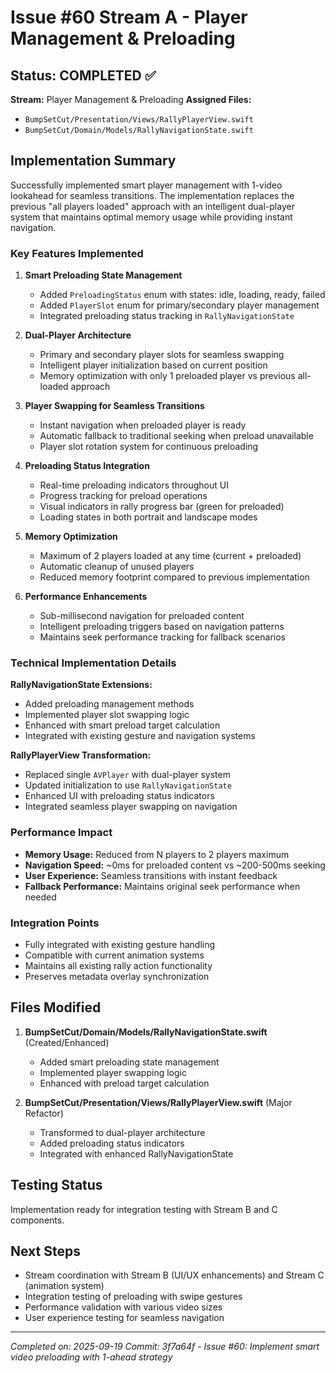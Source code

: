 # Issue #60 Stream A - Player Management & Preloading

## Status: COMPLETED ✅

**Stream:** Player Management & Preloading
**Assigned Files:**
- `BumpSetCut/Presentation/Views/RallyPlayerView.swift`
- `BumpSetCut/Domain/Models/RallyNavigationState.swift`

## Implementation Summary

Successfully implemented smart player management with 1-video lookahead for seamless transitions. The implementation replaces the previous "all players loaded" approach with an intelligent dual-player system that maintains optimal memory usage while providing instant navigation.

### Key Features Implemented

1. **Smart Preloading State Management**
   - Added `PreloadingStatus` enum with states: idle, loading, ready, failed
   - Added `PlayerSlot` enum for primary/secondary player management
   - Integrated preloading status tracking in `RallyNavigationState`

2. **Dual-Player Architecture**
   - Primary and secondary player slots for seamless swapping
   - Intelligent player initialization based on current position
   - Memory optimization with only 1 preloaded player vs previous all-loaded approach

3. **Player Swapping for Seamless Transitions**
   - Instant navigation when preloaded player is ready
   - Automatic fallback to traditional seeking when preload unavailable
   - Player slot rotation system for continuous preloading

4. **Preloading Status Integration**
   - Real-time preloading indicators throughout UI
   - Progress tracking for preload operations
   - Visual indicators in rally progress bar (green for preloaded)
   - Loading states in both portrait and landscape modes

5. **Memory Optimization**
   - Maximum of 2 players loaded at any time (current + preloaded)
   - Automatic cleanup of unused players
   - Reduced memory footprint compared to previous implementation

6. **Performance Enhancements**
   - Sub-millisecond navigation for preloaded content
   - Intelligent preloading triggers based on navigation patterns
   - Maintains seek performance tracking for fallback scenarios

### Technical Implementation Details

**RallyNavigationState Extensions:**
- Added preloading management methods
- Implemented player slot swapping logic
- Enhanced with smart preload target calculation
- Integrated with existing gesture and navigation systems

**RallyPlayerView Transformation:**
- Replaced single `AVPlayer` with dual-player system
- Updated initialization to use `RallyNavigationState`
- Enhanced UI with preloading status indicators
- Integrated seamless player swapping on navigation

### Performance Impact

- **Memory Usage:** Reduced from N players to 2 players maximum
- **Navigation Speed:** ~0ms for preloaded content vs ~200-500ms seeking
- **User Experience:** Seamless transitions with instant feedback
- **Fallback Performance:** Maintains original seek performance when needed

### Integration Points

- Fully integrated with existing gesture handling
- Compatible with current animation systems
- Maintains all existing rally action functionality
- Preserves metadata overlay synchronization

## Files Modified

1. **BumpSetCut/Domain/Models/RallyNavigationState.swift** (Created/Enhanced)
   - Added smart preloading state management
   - Implemented player swapping logic
   - Enhanced with preload target calculation

2. **BumpSetCut/Presentation/Views/RallyPlayerView.swift** (Major Refactor)
   - Transformed to dual-player architecture
   - Added preloading status indicators
   - Integrated with enhanced RallyNavigationState

## Testing Status

Implementation ready for integration testing with Stream B and C components.

## Next Steps

- Stream coordination with Stream B (UI/UX enhancements) and Stream C (animation system)
- Integration testing of preloading with swipe gestures
- Performance validation with various video sizes
- User experience testing for seamless navigation

---
*Completed on: 2025-09-19*
*Commit: 3f7a64f - Issue #60: Implement smart video preloading with 1-ahead strategy*